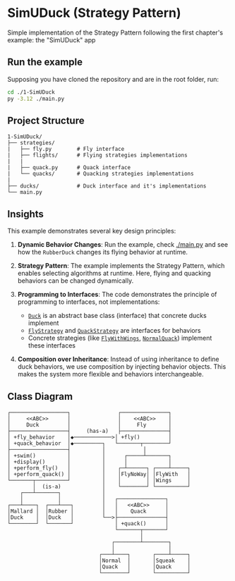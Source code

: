 # SimUDuck (Strategy Pattern)

Simple implementation of the Strategy Pattern following the first chapter's example: the "SimUDuck" app

## Run the example
Supposing you have cloned the repository and are in the root folder, run:
```bash
cd ./1-SimUDuck
py -3.12 ./main.py
```

## Project Structure

```
1-SimUDuck/
├── strategies/
|   ├── fly.py        # Fly interface
|   ├── flights/      # Flying strategies implementations
|   |
|   ├── quack.py      # Quack interface
|   └── quacks/       # Quacking strategies implementations
|
├── ducks/            # Duck interface and it's implementations
└── main.py
```

## Insights
This example demonstrates several key design principles:

1. **Dynamic Behavior Changes**: Run the example, check [./main.py](./main.py) and see how the `RubberDuck` changes its flying behavior at runtime.

2. **Strategy Pattern**: The example implements the Strategy Pattern, which enables selecting algorithms at runtime. Here, flying and quacking behaviors can be changed dynamically.

3. **Programming to Interfaces**: The code demonstrates the principle of programming to interfaces, not implementations:
   - [`Duck`](./ducks/duck.py) is an abstract base class (interface) that concrete ducks implement
   - [`FlyStrategy`](./strategies/fly.py) and [`QuackStrategy`](./strategies/quack.py) are interfaces for behaviors
   - Concrete strategies (like [`FlyWithWings`](./strategies/flights/fly_with_wings.py), [`NormalQuack`](./strategies/quacks/normal_quack.py)) implement these interfaces

4. **Composition over Inheritance**: Instead of using inheritance to define duck behaviors, we use composition by injecting behavior objects. This makes the system more flexible and behaviors interchangeable.

## Class Diagram

```
┌──────────────────┐               ┌───────────────┐
│     <<ABC>>      │               │    <<ABC>>    │
│     Duck         │               │     Fly       │
├──────────────────┤     (has-a)   ├───────────────┤
│ +fly_behavior    │◆────────────>│ +fly()         │
│ +quack_behavior  │◆─────────┐   └───────┬────────┘
├──────────────────┤          │            │
│ +swim()          │          │      ┌─────┴───────┐
│ +display()       │          │      │             │
│ +perform_fly()   │          │    ┌─┴──────┐ ┌────┴─────┐
│ +perform_quack() │          │    │FlyNoWay│ │FlyWith   │
└───────┬──────────┘          │    │        │ │Wings     │
        │  (is-a)             │    └────────┘ └──────────┘
    ┌───┴───────┐             │
    │           │             │   ┌───────────────┐
┌───┴────┐  ┌───┴───┐         │   │   <<ABC>>     │
│Mallard │  │Rubber │         │   │    Quack      │
│Duck    │  │Duck   │         └──>├───────────────┤
└────────┘  └───────┘             │ +quack()      │
                                  └───────┬───────┘
                                          │
                                 ┌────────┴────────┐
                                 │                 │
                             ┌───┴────┐       ┌────┴─────┐
                             │Normal  │       │Squeak    │
                             │Quack   │       │Quack     │
                             └────────┘       └──────────┘
```
